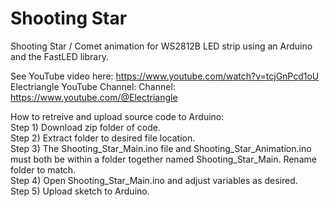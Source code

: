 # Shooting Star  

Shooting Star / Comet animation for WS2812B LED strip using an Arduino and the FastLED library.  

See YouTube video here: https://www.youtube.com/watch?v=tcjGnPcd1oU  
Electriangle YouTube Channel: Channel: https://www.youtube.com/@Electriangle  

How to retreive and upload source code to Arduino:  
Step 1) Download zip folder of code.  
Step 2) Extract folder to desired file location.  
Step 3) The Shooting_Star_Main.ino file and Shooting_Star_Animation.ino must both be within a folder together named Shooting_Star_Main. Rename folder to match.  
Step 4) Open Shooting_Star_Main.ino and adjust variables as desired.  
Step 5) Upload sketch to Arduino.  
